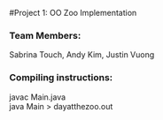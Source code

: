 #Project 1: OO Zoo Implementation
### Team Members:  
Sabrina Touch, Andy Kim, Justin Vuong

### Compiling instructions:
javac Main.java  
java Main > dayatthezoo.out	
